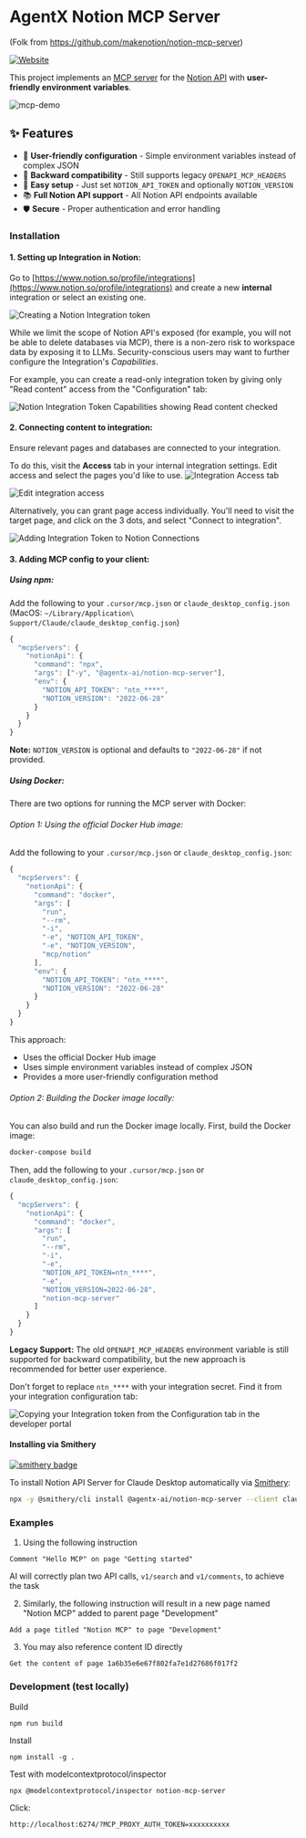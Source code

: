 # AgentX Notion MCP Server

(Folk from https://github.com/makenotion/notion-mcp-server)

[![Website](https://img.shields.io/badge/Website-🌐-purple)](https://www.agentx.so/mcp/notion)

This project implements an [MCP server](https://spec.modelcontextprotocol.io/) for the [Notion API](https://developers.notion.com/reference/intro) with **user-friendly environment variables**.

![mcp-demo](https://github.com/user-attachments/assets/e3ff90a7-7801-48a9-b807-f7dd47f0d3d6)

## ✨ Features

- 🔧 **User-friendly configuration** - Simple environment variables instead of complex JSON
- 🔄 **Backward compatibility** - Still supports legacy `OPENAPI_MCP_HEADERS`
- 🚀 **Easy setup** - Just set `NOTION_API_TOKEN` and optionally `NOTION_VERSION`
- 📚 **Full Notion API support** - All Notion API endpoints available
- 🛡️ **Secure** - Proper authentication and error handling

### Installation

#### 1. Setting up Integration in Notion:

Go to [https://www.notion.so/profile/integrations](https://www.notion.so/profile/integrations) and create a new **internal** integration or select an existing one.

![Creating a Notion Integration token](docs/images/integrations-creation.png)

While we limit the scope of Notion API's exposed (for example, you will not be able to delete databases via MCP), there is a non-zero risk to workspace data by exposing it to LLMs. Security-conscious users may want to further configure the Integration's _Capabilities_.

For example, you can create a read-only integration token by giving only "Read content" access from the "Configuration" tab:

![Notion Integration Token Capabilities showing Read content checked](docs/images/integrations-capabilities.png)

#### 2. Connecting content to integration:

Ensure relevant pages and databases are connected to your integration.

To do this, visit the **Access** tab in your internal integration settings. Edit access and select the pages you'd like to use.
![Integration Access tab](docs/images/integration-access.png)

![Edit integration access](docs/images/page-access-edit.png)

Alternatively, you can grant page access individually. You'll need to visit the target page, and click on the 3 dots, and select "Connect to integration".

![Adding Integration Token to Notion Connections](docs/images/connections.png)

#### 3. Adding MCP config to your client:

##### Using npm:

Add the following to your `.cursor/mcp.json` or `claude_desktop_config.json` (MacOS: `~/Library/Application\ Support/Claude/claude_desktop_config.json`)

```javascript
{
  "mcpServers": {
    "notionApi": {
      "command": "npx",
      "args": ["-y", "@agentx-ai/notion-mcp-server"],
      "env": {
        "NOTION_API_TOKEN": "ntn_****",
        "NOTION_VERSION": "2022-06-28"
      }
    }
  }
}
```

**Note:** `NOTION_VERSION` is optional and defaults to `"2022-06-28"` if not provided.

##### Using Docker:

There are two options for running the MCP server with Docker:

###### Option 1: Using the official Docker Hub image:

Add the following to your `.cursor/mcp.json` or `claude_desktop_config.json`:

```javascript
{
  "mcpServers": {
    "notionApi": {
      "command": "docker",
      "args": [
        "run",
        "--rm",
        "-i",
        "-e", "NOTION_API_TOKEN",
        "-e", "NOTION_VERSION",
        "mcp/notion"
      ],
      "env": {
        "NOTION_API_TOKEN": "ntn_****",
        "NOTION_VERSION": "2022-06-28"
      }
    }
  }
}
```

This approach:

- Uses the official Docker Hub image
- Uses simple environment variables instead of complex JSON
- Provides a more user-friendly configuration method

###### Option 2: Building the Docker image locally:

You can also build and run the Docker image locally. First, build the Docker image:

```bash
docker-compose build
```

Then, add the following to your `.cursor/mcp.json` or `claude_desktop_config.json`:

```javascript
{
  "mcpServers": {
    "notionApi": {
      "command": "docker",
      "args": [
        "run",
        "--rm",
        "-i",
        "-e",
        "NOTION_API_TOKEN=ntn_****",
        "-e",
        "NOTION_VERSION=2022-06-28",
        "notion-mcp-server"
      ]
    }
  }
}
```

**Legacy Support:** The old `OPENAPI_MCP_HEADERS` environment variable is still supported for backward compatibility, but the new approach is recommended for better user experience.

Don't forget to replace `ntn_****` with your integration secret. Find it from your integration configuration tab:

![Copying your Integration token from the Configuration tab in the developer portal](https://github.com/user-attachments/assets/67b44536-5333-49fa-809c-59581bf5370a)

#### Installing via Smithery

[![smithery badge](https://smithery.ai/badge/@agentx-ai/notion-mcp-server)](https://smithery.ai/server/@agentx-ai/notion-mcp-server)

To install Notion API Server for Claude Desktop automatically via [Smithery](https://smithery.ai/server/@agentx-ai/notion-mcp-server):

```bash
npx -y @smithery/cli install @agentx-ai/notion-mcp-server --client claude
```

### Examples

1. Using the following instruction

```
Comment "Hello MCP" on page "Getting started"
```

AI will correctly plan two API calls, `v1/search` and `v1/comments`, to achieve the task

2. Similarly, the following instruction will result in a new page named "Notion MCP" added to parent page "Development"

```
Add a page titled "Notion MCP" to page "Development"
```

3. You may also reference content ID directly

```
Get the content of page 1a6b35e6e67f802fa7e1d27686f017f2
```

### Development (test locally)

Build

```
npm run build
```

Install

```
npm install -g .

```

Test with modelcontextprotocol/inspector

```
npx @modelcontextprotocol/inspector notion-mcp-server
```

Click:

```
http://localhost:6274/?MCP_PROXY_AUTH_TOKEN=xxxxxxxxxx
```

